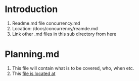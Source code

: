 # Introduction
1. Readme.md file concurrency.md
1. Location: /docs/concurrency/reamde.md
1. Link other .md files in this sub directory from here

# Planning.md
1. This file will contain what is to be covered, who, when etc.
1. This [file is located at](./planning.md)
